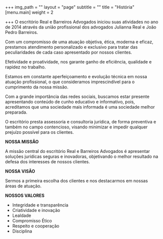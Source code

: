+++
img_path = ""
layout = "page"
subtitle = ""
title = "História"
[menu.main]
weight = 2

+++
O escritório Real e Barreiros Advogados iniciou suas atividades no ano de 2014 através da união profissional dos advogados Julianna Real e João Pedro Barreiros.

Com um compromisso de uma atuação objetiva, ética, moderna e eficaz, prestamos atendimento personalizado e exclusivo para tratar das peculiaridades de cada caso apresentado por nossos clientes.

Efetividade e proatividade, nos garante ganho de eficiência, qualidade e rapidez no trabalho.

Estamos em constante aperfeiçoamento e evolução técnica em nossa atuação profissional, o que consideramos imprescindível para o cumprimento da nossa missão.

Com a grande importância das redes sociais, buscamos estar presente apresentando conteúdo de cunho educativo e informativo, pois, acreditamos que uma sociedade mais informada é uma sociedade melhor preparada.

O escritório presta assessoria e consultoria jurídica, de forma preventiva e também no campo contencioso, visando minimizar e impedir qualquer prejuízo possível para os clientes.

**NOSSA MISSÃO**

A missão central do escritório Real e Barreiros Advogados é apresentar soluções jurídicas seguras e inovadoras, objetivando o melhor resultado na defesa dos interesses de nossos clientes.

**NOSSA VISÃO**

Sermos a primeira escolha dos clientes e nos destacarmos em nossas áreas de atuação.

**NOSSOS VALORES**

* Integridade e transparência
* Criatividade e inovação
* Lealdade
* Compromisso Ético
* Respeito e cooperação
* Disciplina